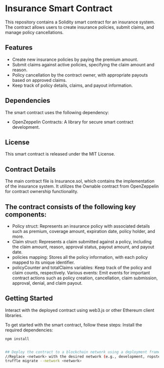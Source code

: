 # Insurance Smart Contract

This repository contains a Solidity smart contract for an insurance system. The contract allows users to create insurance policies, submit claims, and manage policy cancellations.

## Features

- Create new insurance policies by paying the premium amount.
- Submit claims against active policies, specifying the claim amount and reason.
- Policy cancellation by the contract owner, with appropriate payouts based on approved claims.
- Keep track of policy details, claims, and payout information.

## Dependencies

The smart contract uses the following dependency:

- OpenZeppelin Contracts: A library for secure smart contract development.

## License
This smart contract is released under the MIT License. 

## Contract Details
The main contract file is Insurance.sol, which contains the implementation of the insurance system. It utilizes the Ownable contract from OpenZeppelin for contract ownership functionality.

## The contract consists of the following key components:

- Policy struct: Represents an insurance policy with associated details such as premium, coverage amount, expiration date, policy holder, and more.
- Claim struct: Represents a claim submitted against a policy, including the claim amount, reason, approval status, payout amount, and payout date.
- policies mapping: Stores all the policy information, with each policy mapped to its unique identifier.
- policyCounter and totalClaims variables: Keep track of the policy and claim counts, respectively.
Various events: Emit events for important contract actions such as policy creation, cancellation, claim submission, approval, denial, and claim payout.


## Getting Started

Interact with the deployed contract using web3.js or other Ethereum client libraries.

To get started with the smart contract, follow these steps:
Install the required dependencies:

```bash
npm install


## Deploy the contract to a blockchain network using a deployment framework like Truffle or Hardhat:
//Replace <network> with the desired network (e.g., development, ropsten, etc.)
truffle migrate --network <network>






